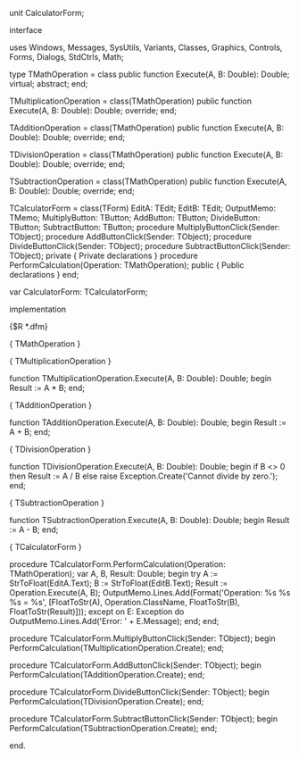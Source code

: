 unit CalculatorForm;

interface

uses
  Windows, Messages, SysUtils, Variants, Classes, Graphics, Controls, Forms,
  Dialogs, StdCtrls, Math;

type
  TMathOperation = class
  public
    function Execute(A, B: Double): Double; virtual; abstract;
  end;

  TMultiplicationOperation = class(TMathOperation)
  public
    function Execute(A, B: Double): Double; override;
  end;

  TAdditionOperation = class(TMathOperation)
  public
    function Execute(A, B: Double): Double; override;
  end;

  TDivisionOperation = class(TMathOperation)
  public
    function Execute(A, B: Double): Double; override;
  end;

  TSubtractionOperation = class(TMathOperation)
  public
    function Execute(A, B: Double): Double; override;
  end;

  TCalculatorForm = class(TForm)
    EditA: TEdit;
    EditB: TEdit;
    OutputMemo: TMemo;
    MultiplyButton: TButton;
    AddButton: TButton;
    DivideButton: TButton;
    SubtractButton: TButton;
    procedure MultiplyButtonClick(Sender: TObject);
    procedure AddButtonClick(Sender: TObject);
    procedure DivideButtonClick(Sender: TObject);
    procedure SubtractButtonClick(Sender: TObject);
  private
    { Private declarations }
    procedure PerformCalculation(Operation: TMathOperation);
  public
    { Public declarations }
  end;

var
  CalculatorForm: TCalculatorForm;

implementation

{$R *.dfm}

{ TMathOperation }

{ TMultiplicationOperation }

function TMultiplicationOperation.Execute(A, B: Double): Double;
begin
  Result := A * B;
end;

{ TAdditionOperation }

function TAdditionOperation.Execute(A, B: Double): Double;
begin
  Result := A + B;
end;

{ TDivisionOperation }

function TDivisionOperation.Execute(A, B: Double): Double;
begin
  if B <> 0 then
    Result := A / B
  else
    raise Exception.Create('Cannot divide by zero.');
end;

{ TSubtractionOperation }

function TSubtractionOperation.Execute(A, B: Double): Double;
begin
  Result := A - B;
end;

{ TCalculatorForm }

procedure TCalculatorForm.PerformCalculation(Operation: TMathOperation);
var
  A, B, Result: Double;
begin
  try
    A := StrToFloat(EditA.Text);
    B := StrToFloat(EditB.Text);
    Result := Operation.Execute(A, B);
    OutputMemo.Lines.Add(Format('Operation: %s %s %s = %s', [FloatToStr(A), Operation.ClassName, FloatToStr(B), FloatToStr(Result)]));
  except
    on E: Exception do
      OutputMemo.Lines.Add('Error: ' + E.Message);
  end;
end;

procedure TCalculatorForm.MultiplyButtonClick(Sender: TObject);
begin
  PerformCalculation(TMultiplicationOperation.Create);
end;

procedure TCalculatorForm.AddButtonClick(Sender: TObject);
begin
  PerformCalculation(TAdditionOperation.Create);
end;

procedure TCalculatorForm.DivideButtonClick(Sender: TObject);
begin
  PerformCalculation(TDivisionOperation.Create);
end;

procedure TCalculatorForm.SubtractButtonClick(Sender: TObject);
begin
  PerformCalculation(TSubtractionOperation.Create);
end;

end.
